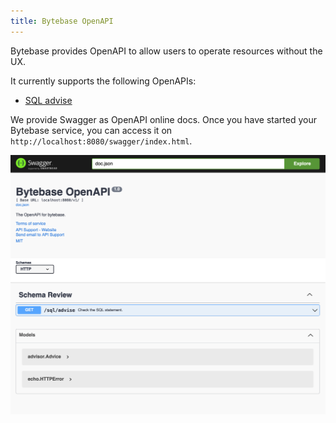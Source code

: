 ```yaml
---
title: Bytebase OpenAPI
---
```


Bytebase provides OpenAPI to allow users to operate resources without the UX.

It currently supports the following OpenAPIs:

- [SQL advise](/docs/features/openapi/sql-advise)

We provide Swagger as OpenAPI online docs. Once you have started your Bytebase service, you can access it on `http://localhost:8080/swagger/index.html`.

![openapi-swagger](/static/docs/openapi-swagger.webp)
